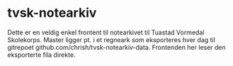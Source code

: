 # tvsk-notearkiv

Dette er en veldig enkel frontent til notearkivet til Tuastad Vormedal Skolekorps. Master ligger pt. i et regneark som eksporteres hver dag til gitrepoet github.com/chrish/tvsk-notearkiv-data. Frontenden her leser den eksporterte fila direkte. 
